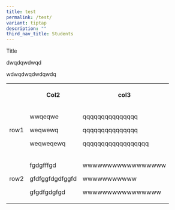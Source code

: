 ```yaml
---
title: test
permalink: /test/
variant: tiptap
description: ""
third_nav_title: Students
---
```

<p></p>
<p>Title</p>
<p>dwqdqwdwqd</p>
<p>wdwqdwqdwdqwdq</p>
<p></p>
<table style="minWidth: 75px">
<colgroup>
<col>
<col>
<col>
</colgroup>
<tbody>
<tr>
<th rowspan="1" colspan="1">
<p></p>
</th>
<th rowspan="1" colspan="1">
<p>Col2</p>
</th>
<th rowspan="1" colspan="1">
<p>col3</p>
</th>
</tr>
<tr>
<td rowspan="1" colspan="1">
<p>row1</p>
</td>
<td rowspan="1" colspan="1">
<p>wwqeqwe</p>
<p>weqwewq</p>
<p>weqweqewq</p>
<p></p>
</td>
<td rowspan="1" colspan="1">
<p>qqqqqqqqqqqqqqq</p>
<p>qqqqqqqqqqqqqqq</p>
<p>qqqqqqqqqqqqqqqqqq</p>
</td>
</tr>
<tr>
<td rowspan="1" colspan="1">
<p>row2</p>
</td>
<td rowspan="1" colspan="1">
<p>fgdgfffgd</p>
<p>gfdfggfdgdfggfd</p>
<p>gfgdfgdgfgd</p>
<p></p>
</td>
<td rowspan="1" colspan="1">
<p>wwwwwwwwwwwwwwwww</p>
<p>wwwwwwwwwww</p>
<p>wwwwwwwwwwwwwwww</p>
<p></p>
</td>
</tr>
</tbody>
</table>
<p></p>